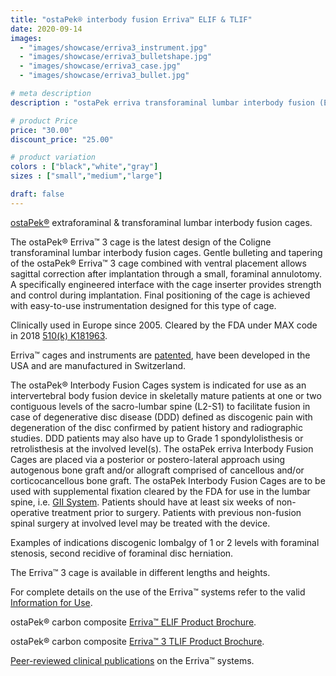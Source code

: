 ```yaml
---
title: "ostaPek® interbody fusion Erriva™ ELIF & TLIF"
date: 2020-09-14
images: 
  - "images/showcase/erriva3_instrument.jpg"
  - "images/showcase/erriva3_bulletshape.jpg"
  - "images/showcase/erriva3_case.jpg"
  - "images/showcase/erriva3_bullet.jpg"

# meta description
description : "ostaPek erriva transforaminal lumbar interbody fusion (ELIF) and (TLIF) cages for spine fusion."

# product Price
price: "30.00"
discount_price: "25.00"

# product variation
colors : ["black","white","gray"]
sizes : ["small","medium","large"]

draft: false
---
```


[ostaPek®](https://spinenuances.com/ostapek_carbon_composite) extraforaminal & transforaminal lumbar interbody fusion cages.

The ostaPek® Erriva™ 3 cage is the latest design of the Coligne transforaminal lumbar interbody fusion cages. 
Gentle bulleting and tapering of the ostaPek® Erriva™ 3 cage combined with ventral placement allows sagittal correction after implantation through a small, foraminal annulotomy.
A specifically engineered interface with the cage inserter provides strength and control during implantation. Final positioning of the cage is achieved with easy-to-use instrumentation designed for this type of cage.

Clinically used in Europe since 2005. Cleared by the FDA under MAX code in 2018 [510(k) K181963](https://www.accessdata.fda.gov/cdrh_docs/pdf18/K181963.pdf).

Erriva™ cages and instruments are [patented](https://spinenuances.com/documents/spine_fusion_patents), have been developed in the USA and are manufactured in Switzerland.

The ostaPek® Interbody Fusion Cages system is indicated for use as an intervertebral body fusion device in skeletally mature patients at one or two contiguous levels of the sacro-lumbar spine (L2-S1) to facilitate fusion in case of degenerative disc disease (DDD) defined as discogenic pain with degeneration of the disc confirmed by patient history and radiographic studies. DDD patients may also have up to Grade 1 spondylolisthesis or retrolisthesis at the involved level(s). 
The ostaPek erriva Interbody Fusion Cages are placed via a posterior or postero-lateral approach using autogenous bone graft and/or allograft comprised of cancellous and/or corticocancellous bone graft. The ostaPek Interbody Fusion Cages are to be used with supplemental fixation cleared by the FDA for use in the lumbar spine, i.e. [GII System](https://spinenuances.com/products/GII_pedicle_fixation). Patients should have at least six weeks of non-operative treatment prior to surgery. Patients with previous non-fusion spinal surgery at involved level may be treated with the device.

Examples of indications discogenic lombalgy of 1 or 2 levels with foraminal stenosis, second recidive of foraminal disc herniation.

The Erriva™ 3 cage is available in different lengths and heights.

For complete details on the use of the Erriva™ systems refer to the valid  [Information for Use](https://saps2412.github.io/IFUs/US_ostaPek_Interbody_Fusion_Cages_IFU_2018-10.pdf).

ostaPek® carbon composite [Erriva™ ELIF Product Brochure](https://saps2412.github.io/sales_mktg/Erriva_ELIF_Extraforaminal_Lumbar_Interbody_Fusion.pdf).

ostaPek® carbon composite [Erriva™ 3 TLIF Product Brochure](https://saps2412.github.io/sales_mktg/Erriva3_TLIF_Transforaminal_Lumbar_Interbody_Fusion.pdf).

[Peer-reviewed clinical publications](https://spinenuances.com/documents/spine_fusion_publications) on the Erriva™ systems.